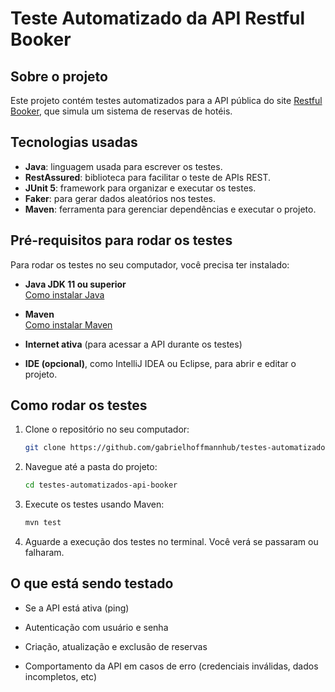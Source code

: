 # Teste Automatizado da API Restful Booker

## Sobre o projeto

Este projeto contém testes automatizados para a API pública do site [Restful Booker](https://restful-booker.herokuapp.com/), que simula um sistema de reservas de hotéis.

## Tecnologias usadas

- **Java**: linguagem usada para escrever os testes.  
- **RestAssured**: biblioteca para facilitar o teste de APIs REST.  
- **JUnit 5**: framework para organizar e executar os testes.  
- **Faker**: para gerar dados aleatórios nos testes.  
- **Maven**: ferramenta para gerenciar dependências e executar o projeto.

## Pré-requisitos para rodar os testes

Para rodar os testes no seu computador, você precisa ter instalado:

- **Java JDK 11 ou superior**  
  [Como instalar Java](https://www.oracle.com/java/technologies/javase-downloads.html)

- **Maven**  
  [Como instalar Maven](https://maven.apache.org/install.html)

- **Internet ativa** (para acessar a API durante os testes)

- **IDE (opcional)**, como IntelliJ IDEA ou Eclipse, para abrir e editar o projeto.

## Como rodar os testes

1. Clone o repositório no seu computador:  
   ```bash
   git clone https://github.com/gabrielhoffmannhub/testes-automatizados-api-booker.git

2. Navegue até a pasta do projeto:
   ```bash
   cd testes-automatizados-api-booker

3. Execute os testes usando Maven:
   ```bash
   mvn test
4. Aguarde a execução dos testes no terminal. Você verá se passaram ou falharam.

## O que está sendo testado
- Se a API está ativa (ping)

- Autenticação com usuário e senha

- Criação, atualização e exclusão de reservas

- Comportamento da API em casos de erro (credenciais inválidas, dados incompletos, etc)
